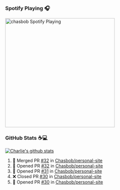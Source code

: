 ### Spotify Playing 🎧

[<img src="https://novatorem.chasbob.vercel.app/api/spotify" alt="chasbob Spotify Playing" width="350" />](https://open.spotify.com/user/charlie2026)

### GitHub Stats :coffee::computer:

[![Charlie's github stats](https://github-readme-stats-six-tau.vercel.app/api?username=chasbob&count_private=true&hide_rank=true&hide=stars&hide_title=true)](https://github.com/anuraghazra/github-readme-stats)

<!--START_SECTION:activity-->
1. 🎉 Merged PR [#32](https://github.com/Chasbob/personal-site/pull/32) in [Chasbob/personal-site](https://github.com/Chasbob/personal-site)
2. 💪 Opened PR [#32](https://github.com/Chasbob/personal-site/pull/32) in [Chasbob/personal-site](https://github.com/Chasbob/personal-site)
3. 💪 Opened PR [#31](https://github.com/Chasbob/personal-site/pull/31) in [Chasbob/personal-site](https://github.com/Chasbob/personal-site)
4. ❌ Closed PR [#30](https://github.com/Chasbob/personal-site/pull/30) in [Chasbob/personal-site](https://github.com/Chasbob/personal-site)
5. 💪 Opened PR [#30](https://github.com/Chasbob/personal-site/pull/30) in [Chasbob/personal-site](https://github.com/Chasbob/personal-site)
<!--END_SECTION:activity-->
